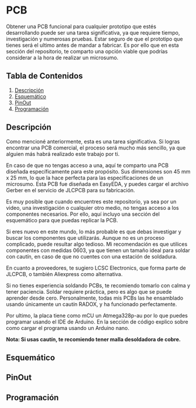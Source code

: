 # PCB
Obtener una PCB funcional para cualquier prototipo que estés desarrollando puede ser una tarea significativa, ya que requiere tiempo, investigación y numerosas pruebas. Estar seguro de que el prototipo que tienes será el ultimo antes de mandar a fabricar. Es por ello que en esta sección del repositorio, te comparto una opción viable que podrías considerar a la hora de realizar un microsumo.

## Tabla de Contenidos
1. [Descripción](#descripción)
2. [Esquemático](#esquemático)
3. [PinOut](#pinout)
4. [Programación](#programación)

## Descripción
Como mencioné anteriormente, esta es una tarea significativa. Si logras encontrar una PCB comercial, el proceso será mucho más sencillo, ya que alguien más habrá realizado este trabajo por ti.

En caso de que no tengas acceso a una, aquí te comparto una PCB diseñada específicamente para este propósito. Sus dimensiones son 45 mm x 25 mm, lo que la hace perfecta para las especificaciones de un microsumo. Esta PCB fue diseñada en EasyEDA, y puedes cargar el archivo Gerber en el servicio de JLCPCB para su fabricación.

Es muy posible que cuando encuentres este repositorio, ya sea por un video, una investigación o cualquier otro medio, no tengas acceso a los componentes necesarios. Por ello, aquí incluyo una sección del esquemático para que puedas replicar la PCB.

Si eres nuevo en este mundo, lo más probable es que debas investigar y buscar los componentes que utilizarás. Aunque no es un proceso complicado, puede resultar algo tedioso. Mi recomendación es que utilices componentes con medidas 0603, ya que tienen un tamaño ideal para soldar con cautín, en caso de que no cuentes con una estación de soldadura.

En cuanto a proveedores, te sugiero LCSC Electronics, que forma parte de JLCPCB, o también Aliexpress como alternativa.

Si no tienes experiencia soldando PCBs, te recomiendo tomarlo con calma y tener paciencia. Soldar requiere práctica, pero es algo que se puede aprender desde cero. Personalmente, todas mis PCBs las he ensamblado usando únicamente un cautín RADOX, y ha funcionado perfectamente. 

Por ultimo, la placa tiene como mCU un Atmega328p-au por lo que puedes programar usando el IDE de Arduino. En la sección de código explico sobre como cargar el programa usando un Arduino nano.

**Nota: Si usas cautín, te recomiendo tener malla desoldadora de cobre.**

## Esquemático

## PinOut

## Programación
